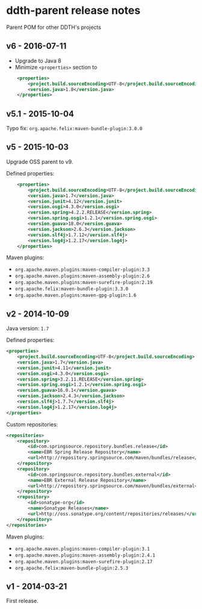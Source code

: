 ddth-parent release notes
=========================

Parent POM for other DDTH's projects

v6 - 2016-07-11
---------------

- Upgrade to Java 8
- Minimize `<properties>` section to
```xml
    <properties>
        <project.build.sourceEncoding>UTF-8</project.build.sourceEncoding>
        <version.java>1.8</version.java>
    </properties>
```


v5.1 - 2015-10-04
-----------------

Typo fix: `org.apache.felix:maven-bundle-plugin:3.0.0`


v5 - 2015-10-03
---------------

Upgrade OSS parent to v9.

Defined properties:

```xml
    <properties>
        <project.build.sourceEncoding>UTF-8</project.build.sourceEncoding>
        <version.java>1.7</version.java>
        <version.junit>4.12</version.junit>
        <version.osgi>4.3.0</version.osgi>
        <version.spring>4.2.2.RELEASE</version.spring>
        <version.spring.osgi>1.2.1</version.spring.osgi>
        <version.guava>18.0</version.guava>
        <version.jackson>2.6.3</version.jackson>
        <version.slf4j>1.7.12</version.slf4j>
        <version.log4j>1.2.17</version.log4j>
    </properties>
```

Maven plugins:

- `org.apache.maven.plugins:maven-compiler-plugin:3.3`
- `org.apache.maven.plugins:maven-assembly-plugin:2.6`
- `org.apache.maven.plugins:maven-surefire-plugin:2.19`
- `org.apache.felix:maven-bundle-plugin:3.3.0`
- `org.apache.maven.plugins:maven-gpg-plugin:1.6`


v2 - 2014-10-09
---------------

Java version: `1.7`

Defined properties:

```xml
<properties>
    <project.build.sourceEncoding>UTF-8</project.build.sourceEncoding>
    <version.java>1.7</version.java>
    <version.junit>4.11</version.junit>
    <version.osgi>4.3.0</version.osgi>
    <version.spring>3.2.11.RELEASE</version.spring>
    <version.spring.osgi>1.2.1</version.spring.osgi>
    <version.guava>16.0.1</version.guava>
    <version.jackson>2.4.3</version.jackson>
    <version.slf4j>1.7.7</version.slf4j>
    <version.log4j>1.2.17</version.log4j>
</properties>
```

Custom repositories:

```xml
<repositories>
    <repository>
        <id>com.springsource.repository.bundles.release</id>
        <name>EBR Spring Release Repository</name>
        <url>http://repository.springsource.com/maven/bundles/release</url>
    </repository>
    <repository>
        <id>com.springsource.repository.bundles.external</id>
        <name>EBR External Release Repository</name>
        <url>http://repository.springsource.com/maven/bundles/external</url>
    </repository>
    <repository>
        <id>sonatype-org</id>
        <name>Sonatype Releases</name>
        <url>http://oss.sonatype.org/content/repositories/releases/</url>
    </repository>
</repositories>
```

Maven plugins:

- `org.apache.maven.plugins:maven-compiler-plugin:3.1`
- `org.apache.maven.plugins:maven-assembly-plugin:2.4.1`
- `org.apache.maven.plugins:maven-surefire-plugin:2.17`
- `org.apache.felix:maven-bundle-plugin:2.5.3`


v1 - 2014-03-21
---------------

First release.
